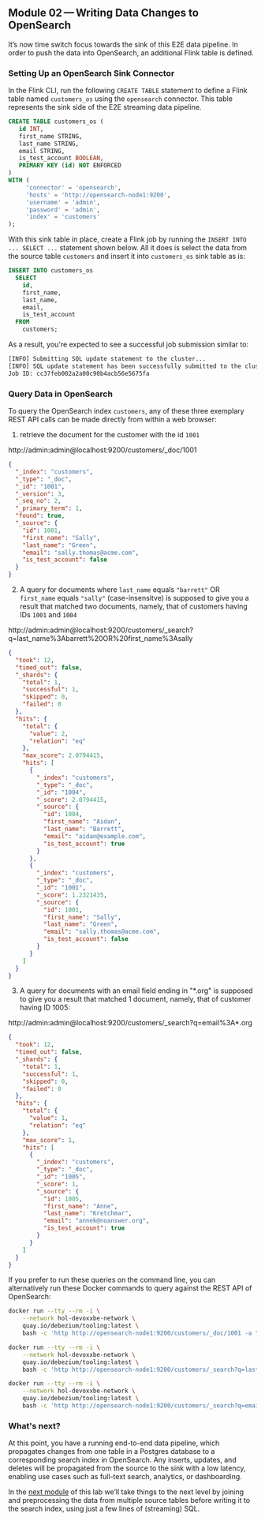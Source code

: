 ## Module 02 — Writing Data Changes to OpenSearch

It’s now time switch focus towards the sink of this E2E data pipeline. In order to push the data into OpenSearch, an additional Flink table is defined.

### Setting Up an OpenSearch Sink Connector

In the Flink CLI, run the following `CREATE TABLE` statement to define a Flink table named `customers_os` using the `opensearch` connector. This table represents the sink side of the E2E streaming data pipeline.

```sql
CREATE TABLE customers_os (
   id INT,
   first_name STRING,
   last_name STRING,
   email STRING,
   is_test_account BOOLEAN,
   PRIMARY KEY (id) NOT ENFORCED
)
WITH (
     'connector' = 'opensearch',
     'hosts' = 'http://opensearch-node1:9200',
     'username' = 'admin',
     'password' = 'admin',
     'index' = 'customers'
);
```

With this sink table in place, create a Flink job by running the `INSERT INTO ... SELECT ...` statement shown below. All it does is select the data from the source table `customers` and insert it into `customers_os` sink table as is: 

```sql
INSERT INTO customers_os
  SELECT
    id,
    first_name,
    last_name,
    email,
    is_test_account
  FROM
    customers;
```

As a result, you're expected to see a successful job submission similar to:

```bash
[INFO] Submitting SQL update statement to the cluster...
[INFO] SQL update statement has been successfully submitted to the cluster:
Job ID: cc37feb002a2a00c90b4acb56e5675fa
```

### Query Data in OpenSearch

To query the OpenSearch index `customers`, any of these three exemplary REST API calls can be made directly from within a web browser:

1. retrieve the document for the customer with the id `1001`

http://admin:admin@localhost:9200/customers/_doc/1001

```json
{
  "_index": "customers",
  "_type": "_doc",
  "_id": "1001",
  "_version": 3,
  "_seq_no": 2,
  "_primary_term": 1,
  "found": true,
  "_source": {
    "id": 1001,
    "first_name": "Sally",
    "last_name": "Green",
    "email": "sally.thomas@acme.com",
    "is_test_account": false
  }
}
```

2. A query for documents where `last_name` equals `"barrett"` OR `first_name` equals `"sally"` (case-insensitve) is supposed to give you a result that matched two documents, namely, that of customers having IDs `1001` and `1004`

http://admin:admin@localhost:9200/customers/_search?q=last_name%3Abarrett%20OR%20first_name%3Asally

```json
{
  "took": 12,
  "timed_out": false,
  "_shards": {
    "total": 1,
    "successful": 1,
    "skipped": 0,
    "failed": 0
  },
  "hits": {
    "total": {
      "value": 2,
      "relation": "eq"
    },
    "max_score": 2.0794415,
    "hits": [
      {
        "_index": "customers",
        "_type": "_doc",
        "_id": "1004",
        "_score": 2.0794415,
        "_source": {
          "id": 1004,
          "first_name": "Aidan",
          "last_name": "Barrett",
          "email": "aidan@example.com",
          "is_test_account": true
        }
      },
      {
        "_index": "customers",
        "_type": "_doc",
        "_id": "1001",
        "_score": 1.2321435,
        "_source": {
          "id": 1001,
          "first_name": "Sally",
          "last_name": "Green",
          "email": "sally.thomas@acme.com",
          "is_test_account": false
        }
      }
    ]
  }
}
```

3. A query for documents with an email field ending in "*.org" is supposed to give you a result that matched 1 document, namely, that of customer having ID 1005:

http://admin:admin@localhost:9200/customers/_search?q=email%3A*.org

```json
{
  "took": 12,
  "timed_out": false,
  "_shards": {
    "total": 1,
    "successful": 1,
    "skipped": 0,
    "failed": 0
  },
  "hits": {
    "total": {
      "value": 1,
      "relation": "eq"
    },
    "max_score": 1,
    "hits": [
      {
        "_index": "customers",
        "_type": "_doc",
        "_id": "1005",
        "_score": 1,
        "_source": {
          "id": 1005,
          "first_name": "Anne",
          "last_name": "Kretchmar",
          "email": "annek@noanswer.org",
          "is_test_account": true
        }
      }
    ]
  }
}
```

If you prefer to run these queries on the command line, you can alternatively run these Docker commands to query against the REST API of OpenSearch:

```bash
docker run --tty --rm -i \
    --network hol-devoxxbe-network \
    quay.io/debezium/tooling:latest \
    bash -c 'http http://opensearch-node1:9200/customers/_doc/1001 -a "admin:admin"' 

docker run --tty --rm -i \
    --network hol-devoxxbe-network \
    quay.io/debezium/tooling:latest \
    bash -c 'http http://opensearch-node1:9200/customers/_search?q=last_name%3Abarrett%20OR%20first_name%3Asally -a "admin:admin"' 

docker run --tty --rm -i \
    --network hol-devoxxbe-network \
    quay.io/debezium/tooling:latest \
    bash -c 'http http://opensearch-node1:9200/customers/_search?q=email%3A*.org -a "admin:admin"' 
```

### What's next?

At this point, you have a running end-to-end data pipeline, which propagates changes from one table in a Postgres database to a corresponding search index in OpenSearch. Any inserts, updates, and deletes will be propagated from the source to the sink with a low latency, enabling use cases such as full-text search, analytics, or dashboarding.

In the [next module](./module_03.md) of this lab we’ll take things to the next level by joining and preprocessing the data from multiple source tables before writing it to the search index, using just a few lines of (streaming) SQL.
